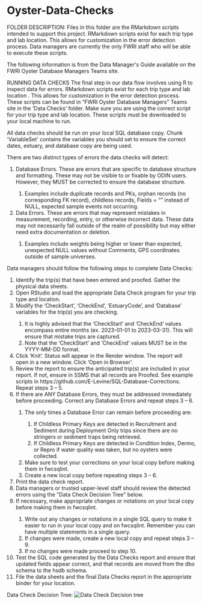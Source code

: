 # Oyster-Data-Checks

FOLDER DESCRIPTION:
Files in this folder are the RMarkdown scripts intended to support this project. RMarkdown scripts exist for each trip type and lab location. This allows for customization in the error detection process. Data managers are currently the only FWRI staff who will be able to execute these scripts.

The following information is from the Data Manager's Guide available on the FWRI Oyster Database Managers Teams site.

RUNNING DATA CHECKS
The final step in our data flow involves using R to inspect data for errors. RMarkdown scripts exist for each trip type and lab location . This allows for customization in the error detection process. These scripts can be found in “FWRI Oyster Database Managers” Teams site in the ‘Data Checks’ folder. Make sure you are using the correct script for your trip type and lab location. These scripts must be downloaded to your local machine to run.

All data checks should be run on your local SQL database copy. Chunk 'VariableSet' contains the variables you should set to ensure the correct dates, estuary, and database copy are being used. 

There are two distinct types of errors the data checks will detect: 
<ol><li>Database Errors. These are errors that are specific to database structure and formatting. These may not be visible to or fixable by ODIN users. However, they MUST be corrected to ensure the database structure.</li> 
	<ol><li>Examples include duplicate records and PKs, orphan records (no corresponding FK record), childless records, Fields = “” instead of NULL, expected sample events not occurring.</li></ol>
<li>Data Errors. These are errors that may represent mistakes in measurement, recording, entry, or otherwise incorrect data. These data may not necessarily fall outside of the realm of possibility but may either need extra documentation or deletion.</li>
	<ol><li>Examples include weights being higher or lower than expected, unexpected NULL values without Comments, GPS coordinates outside of sample universes.</li></ol>
</ol>

Data managers should follow the following steps to complete Data Checks:
<ol><li>Identify the trip(s) that have been entered and proofed. Gather the physical data sheets.</li>
<li>Open RStudio and load the appropriate Data Check program for your trip type and location.</li>
<li>Modify the ‘CheckStart’, ‘CheckEnd’, ‘EstuaryCode’, and ‘Database’ variables for the trip(s) you are checking.</li>
	<ol><li>It is highly advised that the ‘CheckStart’ and ‘CheckEnd’ values encompass entire months (ex. 2023-01-01 to 2023-03-31). This will ensure that mistake trips are captured.</li>
	<li>Note that the ‘CheckStart’ and ‘CheckEnd’ values MUST be in the YYYY-MM-DD format.</li></ol>
<li>Click ‘Knit’. Status will appear in the Render window. The report will open in a new window. Click ‘Open in Browser’.</li>
<li>Review the report to ensure the anticipated trip(s) are included in your report. If not, ensure in SSMS that all records are Proofed. See example scripts in https://github.com/E-Levine/SQL-Database-Corrections. Repeat steps 3 – 5.</li>
<li>If there are ANY Database Errors, they must be addressed immediately before proceeding. Correct any Database Errors and repeat steps 3 – 6.</li>
	<ol><li>The only times a Database Error can remain before proceeding are:</li> 
		<ol><li>If Childless Primary Keys are detected in Recruitment and Sediment during Deployment Only trips since there are no stringers or sediment traps being retrieved.</li>
		<li>If Childless Primary Keys are detected in Condition Index, Dermo, or Repro if water quality was taken, but no oysters were collected.</li></ol>
	<li>Make sure to test your corrections on your local copy before making them in fwcsqlint.</li>
	<li>Create a new local copy before repeating steps 3 – 6.</li></ol>
<li>Print the data check report.</li>
<li>Data managers or trusted upper-level staff should review the detected errors using the "Data Check Decision Tree" below.</li>
<li>If necessary, make appropriate changes or notations on your local copy before making them in fwcsqlint.</li>
	<ol><li>Write out any changes or notations in a single SQL query to make it easier to run in your local copy and on fwcsqlint. Remember you can have multiple statements in a single query.</li> 
	<li>If changes were made, create a new local copy and repeat steps 3 – 9.</li>  
	<li>If no changes were made proceed to step 10.</li></ol>
<li>Test the SQL code generated by the Data Checks report and ensure that updated fields appear correct, and that records are moved from the dbo schema to the hsdb schema.</li>
<li>File the data sheets and the final Data Checks report in the appropriate binder for your location.</li>
</ol>

Data Check Decision Tree:
![Data Check Decision tree](https://github.com/matthewdavis2985/Oyster-Data-Checks/assets/149615191/fdacb0f0-7674-44ee-87d4-a3bd73cbc5d0)
